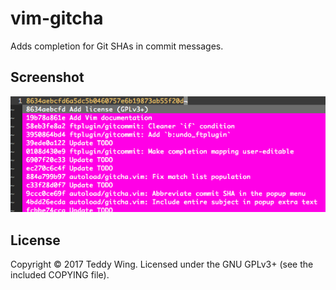 vim-gitcha
==========

Adds completion for Git SHAs in commit messages.


## Screenshot
![Screenshot](./screenshot.png)


## License
Copyright © 2017 Teddy Wing. Licensed under the GNU GPLv3+ (see the included
COPYING file).
